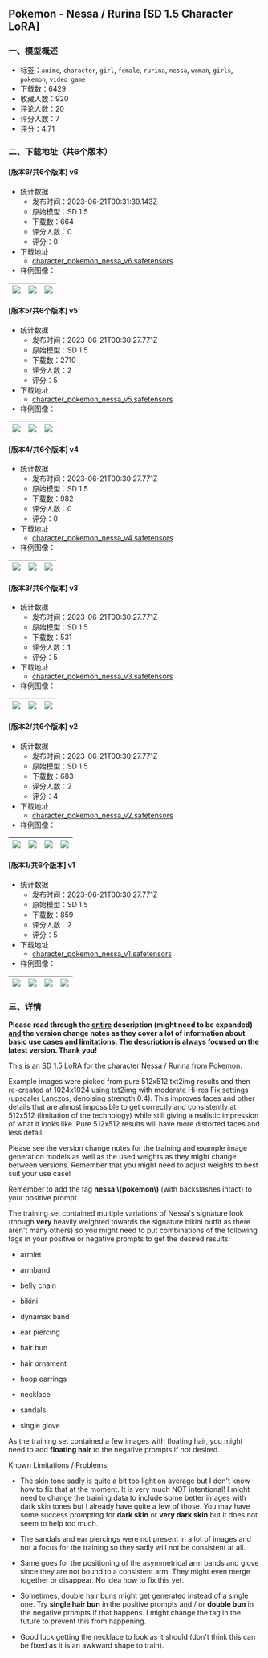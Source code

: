 ## Pokemon - Nessa / Rurina [SD 1.5 Character LoRA]
### 一、模型概述

- 标签：`anime`, `character`, `girl`, `female`, `rurina`, `nessa`, `woman`, `girls`, `pokemon`, `video game`
- 下载数：6429
- 收藏人数：920
- 评论人数：20
- 评分人数：7
- 评分：4.71

### 二、下载地址（共6个版本）

#### [版本6/共6个版本] v6

- 统计数据
  - 发布时间：2023-06-21T00:31:39.143Z
  - 原始模型：SD 1.5
  - 下载数：664
  - 评分人数：0
  - 评分：0
- 下载地址
  - [character_pokemon_nessa_v6.safetensors](https://civitai.com/api/download/models/100571)
- 样例图像：

| <img src="https://image.civitai.com/xG1nkqKTMzGDvpLrqFT7WA/e285b46f-4279-4706-952d-d8a58d799ae4/width=450/1225868.jpeg" /> | <img src="https://image.civitai.com/xG1nkqKTMzGDvpLrqFT7WA/9ea8dcc3-d242-4357-8b0b-3c87b24e5a4f/width=450/1225867.jpeg" /> | <img src="https://image.civitai.com/xG1nkqKTMzGDvpLrqFT7WA/ab9171c0-be1e-4990-8878-8ef0d8b9da4a/width=450/1225869.jpeg" /> |
| ---- | ---- | ---- |

#### [版本5/共6个版本] v5

- 统计数据
  - 发布时间：2023-06-21T00:30:27.771Z
  - 原始模型：SD 1.5
  - 下载数：2710
  - 评分人数：2
  - 评分：5
- 下载地址
  - [character_pokemon_nessa_v5.safetensors](https://civitai.com/api/download/models/23746)
- 样例图像：

| <img src="https://image.civitai.com/xG1nkqKTMzGDvpLrqFT7WA/986505ce-fd05-4443-9cc6-a2b44e7ea900/width=450/276461.jpeg" /> | <img src="https://image.civitai.com/xG1nkqKTMzGDvpLrqFT7WA/07007067-e3db-4e24-8771-fbf624847000/width=450/276460.jpeg" /> | <img src="https://image.civitai.com/xG1nkqKTMzGDvpLrqFT7WA/c1827199-94ff-421d-58e8-2039c94afb00/width=450/276459.jpeg" /> |
| ---- | ---- | ---- |

#### [版本4/共6个版本] v4

- 统计数据
  - 发布时间：2023-06-21T00:30:27.771Z
  - 原始模型：SD 1.5
  - 下载数：982
  - 评分人数：0
  - 评分：0
- 下载地址
  - [character_pokemon_nessa_v4.safetensors](https://civitai.com/api/download/models/16794)
- 样例图像：

| <img src="https://image.civitai.com/xG1nkqKTMzGDvpLrqFT7WA/83b04ca0-3242-4e11-d9c9-1fa19c458700/width=450/169642.jpeg" /> | <img src="https://image.civitai.com/xG1nkqKTMzGDvpLrqFT7WA/493b2832-ba8e-421e-3f0c-6a260b0c1000/width=450/169641.jpeg" /> | <img src="https://image.civitai.com/xG1nkqKTMzGDvpLrqFT7WA/e29d1acf-a792-42f8-9bec-bfb529ad3c00/width=450/169640.jpeg" /> |
| ---- | ---- | ---- |

#### [版本3/共6个版本] v3

- 统计数据
  - 发布时间：2023-06-21T00:30:27.771Z
  - 原始模型：SD 1.5
  - 下载数：531
  - 评分人数：1
  - 评分：5
- 下载地址
  - [character_pokemon_nessa_v3.safetensors](https://civitai.com/api/download/models/16125)
- 样例图像：

| <img src="https://image.civitai.com/xG1nkqKTMzGDvpLrqFT7WA/6fcb0edd-e82e-4736-be72-e35523857c00/width=450/162611.jpeg" /> | <img src="https://image.civitai.com/xG1nkqKTMzGDvpLrqFT7WA/932c12b7-f5c0-4537-dc65-624fb617ac00/width=450/162610.jpeg" /> | <img src="https://image.civitai.com/xG1nkqKTMzGDvpLrqFT7WA/89dcdaef-53e8-47a6-8bd9-ec973247f700/width=450/162609.jpeg" /> |
| ---- | ---- | ---- |

#### [版本2/共6个版本] v2

- 统计数据
  - 发布时间：2023-06-21T00:30:27.771Z
  - 原始模型：SD 1.5
  - 下载数：683
  - 评分人数：2
  - 评分：4
- 下载地址
  - [character_pokemon_nessa_v2.safetensors](https://civitai.com/api/download/models/14522)
- 样例图像：

| <img src="https://image.civitai.com/xG1nkqKTMzGDvpLrqFT7WA/4c677ea8-3bb3-4611-fcd6-63b43fb28e00/width=450/141976.jpeg" /> | <img src="https://image.civitai.com/xG1nkqKTMzGDvpLrqFT7WA/59fdb277-d2f7-42ee-ea0c-56fd7763ee00/width=450/141975.jpeg" /> | <img src="https://image.civitai.com/xG1nkqKTMzGDvpLrqFT7WA/0967f403-7110-4bef-345a-7a9a4c5ed800/width=450/141974.jpeg" /> | <img src="https://image.civitai.com/xG1nkqKTMzGDvpLrqFT7WA/a76083ae-149d-4b0d-9da1-353d48237000/width=450/141973.jpeg" /> |
| ---- | ---- | ---- | ---- |

#### [版本1/共6个版本] v1

- 统计数据
  - 发布时间：2023-06-21T00:30:27.771Z
  - 原始模型：SD 1.5
  - 下载数：859
  - 评分人数：2
  - 评分：5
- 下载地址
  - [character_pokemon_nessa_v1.safetensors](https://civitai.com/api/download/models/11796)
- 样例图像：

| <img src="https://image.civitai.com/xG1nkqKTMzGDvpLrqFT7WA/b993dba6-f8db-47af-1b0b-9f819d663400/width=450/112650.jpeg" /> | <img src="https://image.civitai.com/xG1nkqKTMzGDvpLrqFT7WA/79e73c3c-6ccc-4ec2-cd3d-bc4b6edf7a00/width=450/112656.jpeg" /> | <img src="https://image.civitai.com/xG1nkqKTMzGDvpLrqFT7WA/56dff4ee-c2e2-42bd-89c8-2487680b8600/width=450/112655.jpeg" /> | <img src="https://image.civitai.com/xG1nkqKTMzGDvpLrqFT7WA/fc094319-19d1-4098-5ff0-bd7022ed7400/width=450/112654.jpeg" /> |
| ---- | ---- | ---- | ---- |


### 三、详情
<p><strong>Please read through the <u>entire</u> description (might need to be expanded) <u>and</u> the version change notes as they cover a lot of information about basic use cases and limitations. The description is always focused on the latest version. Thank you!</strong></p><p></p><p>This is an SD 1.5 LoRA for the character Nessa / Rurina from Pokemon.</p><p></p><p>Example images were picked from pure 512x512 txt2img results and then re-created at 1024x1024 using txt2img with moderate Hi-res Fix settings (upscaler Lanczos, denoising strength 0.4). This improves faces and other details that are almost impossible to get correctly and consistently at 512x512 (limitation of the technology) while still giving a realistic impression of what it looks like. Pure 512x512 results will have more distorted faces and less detail.</p><p></p><p>Please see the version change notes for the training and example image generation models as well as the used weights as they might change between versions. Remember that you might need to adjust weights to best suit your use case!</p><p></p><p>Remember to add the tag <strong>nessa \(pokemon\)</strong> (with backslashes intact) to your positive prompt.</p><p></p><p>The training set contained multiple variations of Nessa's signature look (though <strong>very </strong>heavily weighted towards the signature bikini outfit as there aren't many others) so you might need to put combinations of the following tags in your positive or negative prompts to get the desired results:</p><p></p><ul><li><p>armlet</p></li><li><p>armband</p></li><li><p>belly chain</p></li><li><p>bikini</p></li><li><p>dynamax band</p></li><li><p>ear piercing</p></li><li><p>hair bun</p></li><li><p>hair ornament</p></li><li><p>hoop earrings</p></li><li><p>necklace</p></li><li><p>sandals</p></li><li><p>single glove</p></li></ul><p></p><p>As the training set contained a few images with floating hair, you might need to add <strong>floating hair</strong> to the negative prompts if not desired.</p><p></p><p>Known Limitations / Problems:</p><ul><li><p>The skin tone sadly is quite a bit too light on average but I don't know how to fix that at the moment. It is very much NOT intentional! I might need to change the training data to include some better images with dark skin tones but I already have quite a few of those. You may have some success prompting for <strong>dark skin</strong> or <strong>very dark skin</strong> but it does not seem to help too much.</p></li><li><p>The sandals and ear piercings were not present in a lot of images and not a focus for the training so they sadly will not be consistent at all.</p></li><li><p>Same goes for the positioning of the asymmetrical arm bands and glove since they are not bound to a consistent arm. They might even merge together or disappear. No idea how to fix this yet.</p></li><li><p>Sometimes, double hair buns might get generated instead of a single one. Try <strong>single hair bun</strong> in the positive prompts and / or <strong>double bun</strong> in the negative prompts if that happens. I might change the tag in the future to prevent this from happening.</p></li><li><p>Good luck getting the necklace to look as it should (don't think this can be fixed as it is an awkward shape to train).</p></li></ul>